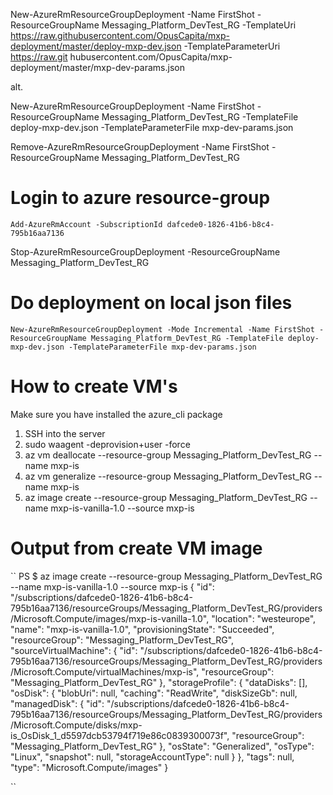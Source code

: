 New-AzureRmResourceGroupDeployment -Name FirstShot -ResourceGroupName Messaging_Platform_DevTest_RG -TemplateUri https://raw.githubusercontent.com/OpusCapita/mxp-deployment/master/deploy-mxp-dev.json -TemplateParameterUri https://raw.git
hubusercontent.com/OpusCapita/mxp-deployment/master/mxp-dev-params.json

alt.


New-AzureRmResourceGroupDeployment -Name FirstShot -ResourceGroupName Messaging_Platform_DevTest_RG -TemplateFile deploy-mxp-dev.json -TemplateParameterFile mxp-dev-params.json

Remove-AzureRmResourceGroupDeployment -Name FirstShot -ResourceGroupName Messaging_Platform_DevTest_RG



# Login to azure resource-group

    Add-AzureRmAccount -SubscriptionId dafcede0-1826-41b6-b8c4-795b16aa7136


Stop-AzureRmResourceGroupDeployment -ResourceGroupName Messaging_Platform_DevTest_RG

# Do deployment on local json files

    New-AzureRmResourceGroupDeployment -Mode Incremental -Name FirstShot -ResourceGroupName Messaging_Platform_DevTest_RG -TemplateFile deploy-mxp-dev.json -TemplateParameterFile mxp-dev-params.json


# How to create VM's

Make sure you have installed the azure_cli package

1. SSH into the server
2. sudo waagent -deprovision+user -force
3. az vm deallocate --resource-group Messaging_Platform_DevTest_RG --name mxp-is
4. az vm generalize --resource-group Messaging_Platform_DevTest_RG --name mxp-is
5. az image create --resource-group Messaging_Platform_DevTest_RG --name mxp-is-vanilla-1.0 --source mxp-is


# Output from create VM image

``
PS $ az image create --resource-group Messaging_Platform_DevTest_RG --name mxp-is-vanilla-1.0 --source mxp-is
{
  "id": "/subscriptions/dafcede0-1826-41b6-b8c4-795b16aa7136/resourceGroups/Messaging_Platform_DevTest_RG/providers/Microsoft.Compute/images/mxp-is-vanilla-1.0",
  "location": "westeurope",
  "name": "mxp-is-vanilla-1.0",
  "provisioningState": "Succeeded",
  "resourceGroup": "Messaging_Platform_DevTest_RG",
  "sourceVirtualMachine": {
    "id": "/subscriptions/dafcede0-1826-41b6-b8c4-795b16aa7136/resourceGroups/Messaging_Platform_DevTest_RG/providers/Microsoft.Compute/virtualMachines/mxp-is",
    "resourceGroup": "Messaging_Platform_DevTest_RG"
  },
  "storageProfile": {
    "dataDisks": [],
    "osDisk": {
      "blobUri": null,
      "caching": "ReadWrite",
      "diskSizeGb": null,
      "managedDisk": {
        "id": "/subscriptions/dafcede0-1826-41b6-b8c4-795b16aa7136/resourceGroups/Messaging_Platform_DevTest_RG/providers/Microsoft.Compute/disks/mxp-is_OsDisk_1_d5597dcb53794f719e86c0839300073f",
        "resourceGroup": "Messaging_Platform_DevTest_RG"
      },
      "osState": "Generalized",
      "osType": "Linux",
      "snapshot": null,
      "storageAccountType": null
    }
  },
  "tags": null,
  "type": "Microsoft.Compute/images"
}

``
